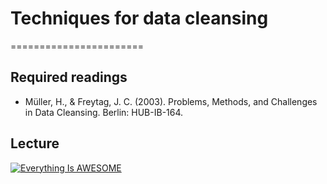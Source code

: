 # Techniques for data cleansing
=======================

## Required readings

- Müller, H., & Freytag, J. C. (2003). Problems, Methods, and Challenges in Data Cleansing. Berlin: HUB-IB-164.

## Lecture

[![Everything Is AWESOME](http://i.imgur.com/Ot5DWAW.png)](https://youtu.be/StTqXEQ2l-Y?t=35s "Everything Is AWESOME")
